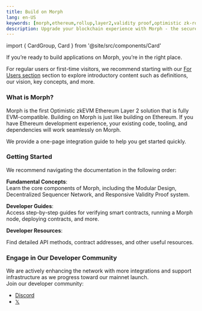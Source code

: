 ```yaml
---
title: Build on Morph 
lang: en-US
keywords: [morph,ethereum,rollup,layer2,validity proof,optimistic zk-rollup]
description: Upgrade your blockchain experience with Morph - the secure decentralized, cost0efficient, and high-performing optimistic zk-rollup solution. Try it now!
---
```

import { CardGroup, Card } from '@site/src/components/Card'

If you’re ready to build applications on Morph, you’re in the right place.


For regular users or first-time visitors, we recommend starting with our [For Users section](../about-morph/0-user-navigation-page.md) section to explore introductory content such as definitions, our vision, key concepts, and more.


### What is Morph?

Morph is the first Optimistic zkEVM Ethereum Layer 2 solution that is fully EVM-compatible. Building on Morph is just like building on Ethereum. If you have Ethereum development experience, your existing code, tooling, and dependencies will work seamlessly on Morph.  

We provide a one-page integration guide to help you get started quickly.  

<CardGroup className="md:grid-cols-2 xl:grid-cols-2">
 <Card
    href="/docs/build-on-morph/build-on-morph/integration-one-page"
    icon="/img/cards/research.svg"
    text="Morph Integration One-Page (English)" />
 <Card
    href="/docs/build-on-morph/build-on-morph/integration-one-page-cn"
    icon="/img/cards/research.svg"
    text="Morph Integration One-Page (Mandarin)" />
</CardGroup>

### Getting Started

We recommend navigating the documentation in the following order:  

**Fundamental Concepts**:  
Learn the core components of Morph, including the Modular Design, Decentralized Sequencer Network, and Responsive Validity Proof system.

<CardGroup className="md:grid-cols-2 xl:grid-cols-3">
  <Card
    href="/docs/how-morph-works/decentralized-sequencers/morph-decentralized-sequencer-network"
    icon="/img/cards/research.svg"
    text="Decentralized Sequencers" />
  <Card 
    href="/docs/how-morph-works/optimistic-zkevm"
    icon="/img/cards/research.svg"
    text="Optimistic zkEVM" />
  <Card
    href="/docs/how-morph-works/general-protocol-design/rollup"
    icon="/img/cards/research.svg"
    text="General Protocol Design" />
</CardGroup>

**Developer Guides**:   
Access step-by-step guides for verifying smart contracts, running a Morph node, deploying contracts, and more.

<CardGroup className="md:grid-cols-2 xl:grid-cols-3">
  <Card
    href="/docs/build-on-morph/build-on-morph/development-setup"
    icon="/img/cards/dev.svg"
    text="Development Setup" />
  <Card 
    href="/docs/build-on-morph/build-on-morph/verify-your-smart-contracts"
    icon="/img/cards/dev.svg"
    text="Verify Your Contracts" />
  <Card
    href="/docs/build-on-morph/build-on-morph/bridge-between-morph-and-ethereum"
    icon="/img/cards/bridge.svg"
    text="Ethereum <=> Morph Bridge" />
<Card
    href="/docs/build-on-morph/sdk/globals"
    icon="/img/cards/dev.svg"
    text="Using SDK" />
  <Card 
    href="/docs/build-on-morph/developer-resources/node-operation/full-node/run-in-docker"
   icon="/img/cards/node.svg"
    text="Node Operations" />
  <Card
    href="/docs/build-on-morph/developer-resources/use-ecosystem-developer-tools/safe-multi-signature-wallet"
   icon="/img/cards/tools.svg"
    text="Leverage Ecosystem Infra" />
</CardGroup>

**Developer Resources**: 

Find detailed API methods, contract addresses, and other useful resources.


<CardGroup className="md:grid-cols-2 xl:grid-cols-3">
  <Card 
    href="/docs/build-on-morph/developer-resources/contracts"
   icon="/img/cards/contract.svg"
    text="Contract Addresses" />
  <Card 
    href="/docs/build-on-morph/developer-resources/dapp-examples-on-morph"
    icon="/img/cards/guide.svg"
    text="Dapp Examples" />
  <Card
    href="/docs/build-on-morph/developer-resources/morph-json-rpc-api-methods"
    icon="/img/cards/tools.svg"
    text="Morph JSON-RPC API" />
</CardGroup>

### Engage in Our Developer Community​

We are actively enhancing the network with more integrations and support infrastructure as we progress toward our mainnet launch.  
Join our developer community:

- [Discord](https://discord.com/invite/L2Morph)
- [𝕏](https://twitter.com/Morphl2)


